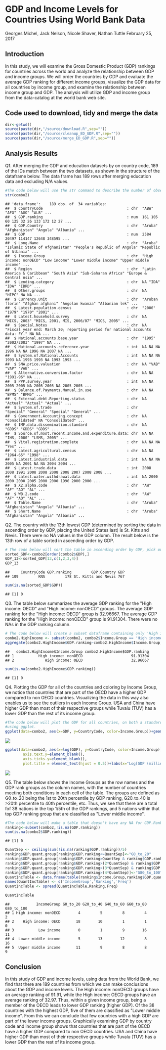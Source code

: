 GDP and Income Levels for Countries Using World Bank Data
================
Georges Michel, Jack Nelson, Nicole Shaver, Nathan Tuttle
February 25, 2017

Introduction
------------

In this study, we will examine the Gross Domestic Product (GDP) rankings for countries across the world and analyze the relationship between GDP and income groups. We will order the countries by GDP and evaluate the average GDP ranking for different income groups, visualize the GDP data for all countries by income group, and examine the relationship between income group and GDP. The analysis will utilize GDP and income group from the data-catalog at the world bank web site.

Code used to download, tidy and merge the data
----------------------------------------------

``` r
dir<-getwd()
source(paste(dir,"/source/download.R",sep=""))
source(paste(dir,"/source/cleanup_ED_GDP.R",sep=""))
source(paste(dir,"/source/merge_ED_GDP.R",sep=""))
```

Analysis Results
----------------

Q1. After merging the GDP and education datasets by on country code, 189 of the IDs match between the two datasets, as shown in the structure of the dataframe below. The data frame has 189 rows after merging education data and excluding N/A values.

``` r
#The code below will use the str command to describe the number of observations in the dataset. Rows where the country code did not match were exluded by this line in merge_ED_GDP.R--combo2<-subset(combo,!is.na(Long.Name) & !is.na(GDP.Country))
str(combo2)
```

    ## 'data.frame':    189 obs. of  34 variables:
    ##  $ CountryCode                                      : chr  "ABW" "AFG" "AGO" "ALB" ...
    ##  $ GDP.ranking                                      : num  161 105 60 125 32 26 133 172 12 27 ...
    ##  $ GDP.Country                                      : chr  "Aruba" "Afghanistan" "Angola" "Albania" ...
    ##  $ GDP                                              : num  2584 20497 114147 12648 348595 ...
    ##  $ Long.Name                                        : chr  "Aruba" "Islamic State of Afghanistan" "People's Republic of Angola" "Republic of Albania" ...
    ##  $ Income.Group                                     : chr  "High income: nonOECD" "Low income" "Lower middle income" "Upper middle income" ...
    ##  $ Region                                           : chr  "Latin America & Caribbean" "South Asia" "Sub-Saharan Africa" "Europe & Central Asia" ...
    ##  $ Lending.category                                 : chr  NA "IDA" "IDA" "IBRD" ...
    ##  $ Other.groups                                     : chr  NA "HIPC" NA NA ...
    ##  $ Currency.Unit                                    : chr  "Aruban florin" "Afghan afghani" "Angolan kwanza" "Albanian lek" ...
    ##  $ Latest.population.census                         : chr  "2000" "1979" "1970" "2001" ...
    ##  $ Latest.household.survey                          : chr  NA "MICS, 2003" "MICS, 2001, MIS, 2006/07" "MICS, 2005" ...
    ##  $ Special.Notes                                    : chr  NA "Fiscal year end: March 20; reporting period for national accounts data: FY." NA NA ...
    ##  $ National.accounts.base.year                      : chr  "1995" "2002/2003" "1997" NA ...
    ##  $ National.accounts.reference.year                 : int  NA NA NA 1996 NA NA 1996 NA 2007 NA ...
    ##  $ System.of.National.Accounts                      : int  NA NA NA 1993 NA 1993 1993 NA 1993 1993 ...
    ##  $ SNA.price.valuation                              : chr  NA "VAB" "VAP" "VAB" ...
    ##  $ Alternative.conversion.factor                    : chr  NA NA "1991-96" NA ...
    ##  $ PPP.survey.year                                  : int  NA NA 2005 2005 NA 2005 2005 NA 2005 2005 ...
    ##  $ Balance.of.Payments.Manual.in.use                : chr  NA NA "BPM5" "BPM5" ...
    ##  $ External.debt.Reporting.status                   : chr  NA "Actual" "Actual" "Actual" ...
    ##  $ System.of.trade                                  : chr  "Special" "General" "Special" "General" ...
    ##  $ Government.Accounting.concept                    : chr  NA "Consolidated" NA "Consolidated" ...
    ##  $ IMF.data.dissemination.standard                  : chr  NA "GDDS" "GDDS" "GDDS" ...
    ##  $ Source.of.most.recent.Income.and.expenditure.data: chr  NA NA "IHS, 2000" "LSMS, 2005" ...
    ##  $ Vital.registration.complete                      : chr  NA NA NA "Yes" ...
    ##  $ Latest.agricultural.census                       : chr  NA NA "1964-65" "1998" ...
    ##  $ Latest.industrial.data                           : int  NA NA NA 2005 NA 2001 NA NA 2004 2004 ...
    ##  $ Latest.trade.data                                : int  2008 2008 1991 2008 2008 2008 2008 2007 2008 2008 ...
    ##  $ Latest.water.withdrawal.data                     : int  NA 2000 2000 2000 2005 2000 2000 1990 2000 2000 ...
    ##  $ X2.alpha.code                                    : chr  "AW" "AF" "AO" "AL" ...
    ##  $ WB.2.code                                        : chr  "AW" "AF" "AO" "AL" ...
    ##  $ Table.Name                                       : chr  "Aruba" "Afghanistan" "Angola" "Albania" ...
    ##  $ Short.Name                                       : chr  "Aruba" "Afghanistan" "Angola" "Albania" ...

Q2. The country with the 13th lowest GDP (determined by sorting the data in ascending order by GDP, placing the United States last) is St. Kitts and Nevis. There were no NA values in the GDP column. The result below is the 13th row of a table sorted in ascending order by GDP.

``` r
# The code below will sort the table in ascending order by GDP, pick out the 13th row and key columns from the resulting dataframe, display the 13th row, and count the number of NAs in the GDP column.
sorted_GDP<-combo2[order(combo2$GDP),]
GDP_13<-sorted_GDP[13,c(1,2,3,4)]
GDP_13
```

    ##     CountryCode GDP.ranking         GDP.Country GDP
    ## 109         KNA         178 St. Kitts and Nevis 767

``` r
sum(is.na(sorted_GDP$GDP))
```

    ## [1] 0

Q3. The table below summarizes the average GDP ranking for the "High income: OECD" and "High income: nonOECD" groups. The average GDP ranking for the "High income: OECD" group is 32.96667. The average GDP ranking for the "High income: nonOECD" group is 91.91304. There were no NAs in the GDP ranking column.

``` r
# The code below will create a subset dataframe containing only 'High income: OECD' and 'High income: nonOECD' income group countries. It will then take the average GDP.ranking by income group of the subset with NA values removed, and count the number of NA values in the GDP ranking.
combo2.HighIncome <- subset(combo2, combo2$Income.Group == 'High income: OECD' | combo2$Income.Group == 'High income: nonOECD')
aggregate(combo2.HighIncome$GDP.ranking~combo2.HighIncome$Income.Group, combo2.HighIncome, mean, na.rm = TRUE)
```

    ##   combo2.HighIncome$Income.Group combo2.HighIncome$GDP.ranking
    ## 1           High income: nonOECD                      91.91304
    ## 2              High income: OECD                      32.96667

``` r
sum(is.na(combo2.HighIncome$GDP.ranking))
```

    ## [1] 0

Q4. Plotting the GDP for all of the countries and coloring by Income Group, we notice that countries that are part of the OECD have a higher GDP compared to non OECD countries. Visualizing the data in this way also enables us to see the outliers in each Income Group. USA and China have higher GDP than most of their respective groups while Tuvalu (TUV) has a lower GDP than the rest of its income group.

``` r
#The code below will plot the GDP for all countries, on both a standard and log scale, and color by Income Group, all 
#using ggplot.
ggplot(data=combo2, aes(x=GDP, y=CountryCode, color=Income.Group))+geom_point()+geom_text(aes(label=combo2$CountryCode),hjust=0, vjust=0)+ggtitle("Countries by GDP colored by Income Group nonLog")+labs(x="GDP (millions of dollars)") 
```

![](GDPandEducation_CaseStudy1_files/figure-markdown_github/question%204-1.png)

``` r
ggplot(data=combo2, aes(x=log(GDP), y=CountryCode, color=Income.Group))+geom_point()+ggtitle("Countries by GDP colored by Log(Income Group)")+geom_text(aes(label=combo2$CountryCode),hjust=0, vjust=0)+ theme(axis.title.y=element_blank(),
        axis.text.y=element_blank(),
        axis.ticks.y=element_blank(),
        plot.title = element_text(hjust = 0.5))+labs(x="Log[GDP (millions of dollars)]") 
```

![](GDPandEducation_CaseStudy1_files/figure-markdown_github/question%204-2.png)

Q5. The table below shows the Income Groups as the row names and the GDP rank groups as the column names, with the number of countries meeting both conditions in each cell of the table. The groups are defined as G0\_to\_20 being the 1st to 20th percentile by GDP ranking, G20\_to\_40 is &gt;20th percentile to 40th percentile, etc. Thus, we see that there are a total fof 38 nations in the top 1/5th of the GDP rankings, and 5 nations within that top GDP ranking group that are classified as "Lower middle income".

``` r
#The code below will make a table that doesn't have any NA for GDP.Ranking, count the number of NAs in the table, and divide the GDP ranking column into 5 quantile groups, with G0_to_20 having the lowest ranking (and thus highest GDP) and G80_to_100 having the highest GDP ranking (or lowest GDP). The code will then make a table by Income Group and ranking group and format it for easy reasing using the spread function.
ranking<-subset(combo2,!is.na(GDP.ranking))
sum(is.na(combo2$GDP.ranking))
```

    ## [1] 0

``` r
QuantSep <- ceiling(sum(!is.na(ranking$GDP.ranking))/5)
ranking$GDP.quant.group[ranking$GDP.ranking<=QuantSep]<-"G0_to_20"
ranking$GDP.quant.group[ranking$GDP.ranking>QuantSep & ranking$GDP.ranking<=(2*QuantSep)]<-"G20_to_40"
ranking$GDP.quant.group[ranking$GDP.ranking>(2*QuantSep) & ranking$GDP.ranking<=(3*QuantSep)]<-"G40_to_60"
ranking$GDP.quant.group[ranking$GDP.ranking>(3*QuantSep) & ranking$GDP.ranking<=(4*QuantSep)]<-"G60_to_80"
ranking$GDP.quant.group[ranking$GDP.ranking>(4*QuantSep)]<-"G80_to_100"
QuantIncTable <- data.frame(table(ranking$Income.Group,ranking$GDP.quant.group))
names(QuantIncTable) <- c('IncomeGroup','Ranking','Freq')
QuantIncTable <- spread(QuantIncTable,Ranking,Freq)

QuantIncTable
```

    ##            IncomeGroup G0_to_20 G20_to_40 G40_to_60 G60_to_80 G80_to_100
    ## 1 High income: nonOECD        4         5         8         4          2
    ## 2    High income: OECD       18        10         1         1          0
    ## 3           Low income        0         1         9        16         11
    ## 4  Lower middle income        5        13        12         8         16
    ## 5  Upper middle income       11         9         8         8          9

Conclusion
----------

In this study of GDP and income levels, using data from the World Bank, we find that there are 189 countries from which we can make conclusions about the GDP and income levels. The High income: nonOECD groups have an average ranking of 91.91, while the High income: OECD groups have an average ranking of 32.97. Thus, within a given income group, being a member of the OECD leads to lower GDP ranking (higher GDP). Of the 38 countries with the highest GDP, five of them are classified as "Lower middle income". From this we can conclude that few countries with a high GDP are part of the lower income groups. Graphically examining GDP by country code and income group shows that countries that are part of the OECD have a higher GDP compared to non OECD countries. USA and China have higher GDP than most of their respective groups while Tuvalu (TUV) has a lower GDP than the rest of its income group.
